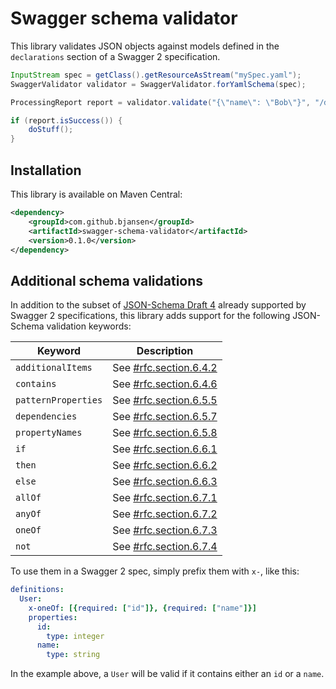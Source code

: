 # Swagger schema validator

This library validates JSON objects against models defined in the `declarations` section of a Swagger 2 specification.

```java
InputStream spec = getClass().getResourceAsStream("mySpec.yaml");
SwaggerValidator validator = SwaggerValidator.forYamlSchema(spec);

ProcessingReport report = validator.validate("{\"name\": \"Bob\"}", "/definitions/User");

if (report.isSuccess()) {
    doStuff();
}
```

## Installation

This library is available on Maven Central:

```xml
<dependency>
    <groupId>com.github.bjansen</groupId>
    <artifactId>swagger-schema-validator</artifactId>
    <version>0.1.0</version>
</dependency>
```

## Additional schema validations

In addition to the subset of [JSON-Schema Draft 4](https://tools.ietf.org/html/draft-zyp-json-schema-04) already 
supported by Swagger 2 specifications, this library adds support for the following JSON-Schema validation keywords:

| Keyword             | Description                                                                                           |
|---------------------|-------------------------------------------------------------------------------------------------------|
| `additionalItems`   | See [#rfc.section.6.4.2](http://json-schema.org/latest/json-schema-validation.html#rfc.section.6.4.2) |
| `contains`          | See [#rfc.section.6.4.6](http://json-schema.org/latest/json-schema-validation.html#rfc.section.6.4.6) |
| `patternProperties` | See [#rfc.section.6.5.5](http://json-schema.org/latest/json-schema-validation.html#rfc.section.6.5.5) |
| `dependencies`      | See [#rfc.section.6.5.7](http://json-schema.org/latest/json-schema-validation.html#rfc.section.6.5.7) |
| `propertyNames`     | See [#rfc.section.6.5.8](http://json-schema.org/latest/json-schema-validation.html#rfc.section.6.5.8) |
| `if`                | See [#rfc.section.6.6.1](http://json-schema.org/latest/json-schema-validation.html#rfc.section.6.6.1) |
| `then`              | See [#rfc.section.6.6.2](http://json-schema.org/latest/json-schema-validation.html#rfc.section.6.6.2) |
| `else`              | See [#rfc.section.6.6.3](http://json-schema.org/latest/json-schema-validation.html#rfc.section.6.6.3) |
| `allOf`             | See [#rfc.section.6.7.1](http://json-schema.org/latest/json-schema-validation.html#rfc.section.6.7.1) |
| `anyOf`             | See [#rfc.section.6.7.2](http://json-schema.org/latest/json-schema-validation.html#rfc.section.6.7.2) |
| `oneOf`             | See [#rfc.section.6.7.3](http://json-schema.org/latest/json-schema-validation.html#rfc.section.6.7.3) |
| `not`               | See [#rfc.section.6.7.4](http://json-schema.org/latest/json-schema-validation.html#rfc.section.6.7.4) |

To use them in a Swagger 2 spec, simply prefix them with `x-`, like this:

```yaml
definitions:
  User:
    x-oneOf: [{required: ["id"]}, {required: ["name"]}]
    properties:
      id:
        type: integer
      name:
        type: string
```

In the example above, a `User` will be valid if it contains either an `id` or a `name`.
